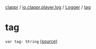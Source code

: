 [clappr](../../index.md) / [io.clappr.player.log](../index.md) / [Logger](index.md) / [tag](.)

# tag

`var tag: String` [(source)](https://github.com/clappr/clappr-android/tree/dev/clappr/src/main/kotlin/io/clappr/player/log/Logger.kt#L7)